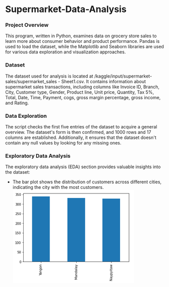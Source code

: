 # Supermarket-Data-Analysis

### Project Overview
This program, written in Python, examines data on grocery store sales to learn more about consumer behavior and product performance. Pandas is used to load the dataset, while the Matplotlib and Seaborn libraries are used for various data exploration and visualization approaches.

### Dataset 
The dataset used for analysis is located at /kaggle/input/supermarket-sales/supermarket_sales - Sheet1.csv. It contains information about supermarket sales transactions, including columns like Invoice ID, Branch, City, Customer type, Gender, Product line, Unit price, Quantity, Tax 5%, Total, Date, Time, Payment, cogs, gross margin percentage, gross income, and Rating.

### Data Exploration
The script checks the first five entries of the dataset to acquire a general overview. The dataset's form is then confirmed, and 1000 rows and 17 columns are established. Additionally, it ensures that the dataset doesn't contain any null values by looking for any missing ones.

### Exploratory Data Analysis
The exploratory data analysis (EDA) section provides valuable insights into the dataset:
* The bar plot shows the distribution of customers across different cities, indicating the city with the most customers.
![barplot](photos/barplot.PNG)
